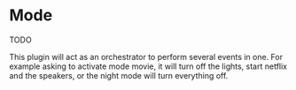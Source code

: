 # Mode

TODO

This plugin will act as an orchestrator to perform several events in one.
For example asking to activate mode movie, it will turn off the lights, start netflix and the speakers, 
or the night mode will turn everything off. 